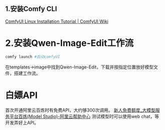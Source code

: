 ## 1.安装Comfy CLI
[ComfyUI Linux Installation Tutorial | ComfyUI Wiki](https://comfyui-wiki.com/en/install/install-comfyui/install-comfyui-on-linux)

# 2.安装Qwen-Image-Edit工作流
```bash
comfy launch #启动comfyUI
```
在templates->image中找到Qwen-Image-Edit，下载并按指定位置放好模型文件，搭建工作流。


# 白嫖API
首次开通阿里云百炼时有免费API，大约够300次调用。
[新人免费额度_大模型服务平台百炼(Model Studio)-阿里云帮助中心](https://help.aliyun.com/zh/model-studio/new-free-quota?spm=5176.28197581.d_index.4.145d29a4kKhJoe)
测试模型时可以使用web chat，等开发弄好上API。